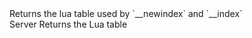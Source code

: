 <function name="GetTable" parent="EntityList" type="classfunc">
	<description>
		Returns the lua table used by `__newindex` and `__index`<br>
		<added version="0.7"></added>
	</description>
	<realm>Server</realm>
	<rets>
		<ret name="luaTable" type="table">Returns the Lua table</ret>
	</rets>
</function>